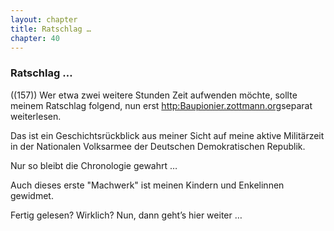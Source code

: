 ```yaml
---  
layout: chapter
title: Ratschlag …
chapter: 40
---  
```


### Ratschlag …

((157)) Wer etwa zwei weitere Stunden Zeit aufwenden möchte, sollte meinem
Ratschlag folgend, nun erst [http:Baupionier.zottmann.org][1]separat
weiterlesen.

Das ist ein Geschichtsrückblick aus meiner Sicht auf meine aktive Militärzeit
in der Nationalen Volksarmee der Deutschen Demokratischen Republik.

Nur so bleibt die Chronologie gewahrt …

Auch dieses erste "Machwerk" ist meinen Kindern und Enkelinnen gewidmet.

Fertig gelesen? Wirklich? Nun, dann geht’s hier weiter …

   [1]: http://Baupionier.zottmann.org/

